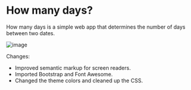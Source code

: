 # How many days?

How many days is a simple web app that determines the number of days between two dates.

![image](https://user-images.githubusercontent.com/49453037/174411991-11b7a1cd-e2ff-4ea0-b694-25106e78befa.png)

Changes:

- Improved semantic markup for screen readers.
- Imported Bootstrap and Font Awesome.
- Changed the theme colors and cleaned up the CSS.
